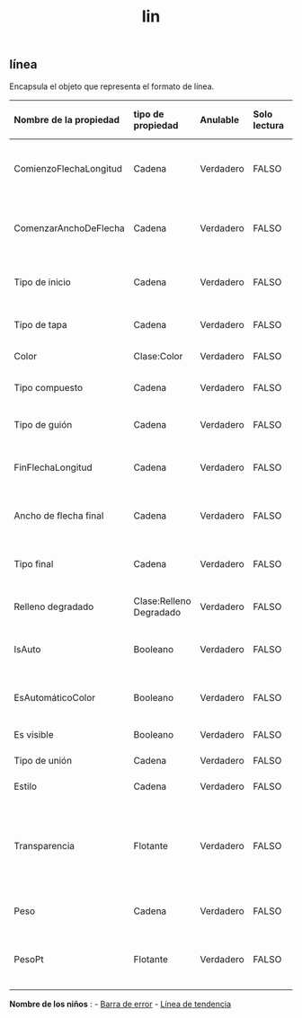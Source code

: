 ﻿---
title: lin
second_title: Aspose.Cells Cloud Documen
type: docs
url: /es/specification/model/line/
description: "Aspose.Cells Especificación del modelo de nube: Línea. Maneje sin esfuerzo Excel y otros documentos de hoja de cálculo con funciones como abrir, generar, editar, dividir, fusionar, comparar y convertir."
weight: 50
---
## **línea**

 Encapsula el objeto que representa el formato de línea.

| Nombre de la propiedad| tipo de propiedad| Anulable| Solo lectura| Valor por defecto| Descripción|
|:- |:- |:- |:- |:- |:- |
| ComienzoFlechaLongitud| Cadena| Verdadero| FALSO|| Especifica la longitud de la punta de flecha para el comienzo de una línea.|
| ComenzarAnchoDeFlecha| Cadena| Verdadero| FALSO|| Especifica el ancho de la punta de flecha para el comienzo de una línea.|
| Tipo de inicio| Cadena| Verdadero| FALSO|| Especifica una punta de flecha para el comienzo de una línea.|
| Tipo de tapa| Cadena| Verdadero| FALSO|| Especifica las mayúsculas finales.|
| Color| Clase:Color| Verdadero| FALSO|| Representa el de la línea.|
| Tipo compuesto| Cadena| Verdadero| FALSO|| Especifica el tipo de línea compuesta.|
| Tipo de guión| Cadena| Verdadero| FALSO|| Especifica el tipo de línea discontinua|
| FinFlechaLongitud| Cadena| Verdadero| FALSO|| Especifica la longitud de la punta de flecha al final de una línea.|
| Ancho de flecha final| Cadena| Verdadero| FALSO|| Especifica el ancho de la punta de flecha al final de una línea.|
| Tipo final| Cadena| Verdadero| FALSO|| Especifica una punta de flecha para el final de una línea.|
| Relleno degradado| Clase:Relleno Degradado| Verdadero| FALSO|| Representa relleno degradado.|
| IsAuto| Booleano| Verdadero| FALSO|| Indica si este estilo de línea se asigna automáticamente.|
| EsAutomáticoColor| Booleano| Verdadero| FALSO|| Indica si el color de la línea se asigna automáticamente.|
| Es visible| Booleano| Verdadero| FALSO|| Representa si la línea es visible.|
| Tipo de unión| Cadena| Verdadero| FALSO||Especifica las tapas de unión.|
| Estilo| Cadena| Verdadero| FALSO|| Representa el estilo de la línea.|
| Transparencia| Flotante| Verdadero| FALSO|| Devuelve o establece el grado de transparencia de la línea como un valor de 0,0 (opaco) a 1,0 (claro).|
| Peso| Cadena| Verdadero| FALSO|| Obtiene o establece el valor de la línea.|
| PesoPt| Flotante| Verdadero| FALSO|| Obtiene o establece el peso de la línea en unidades de puntos.|

**Nombre de los niños** : 
	-  [Barra de error](errorbar) 
	-  [Línea de tendencia](trendline) 
